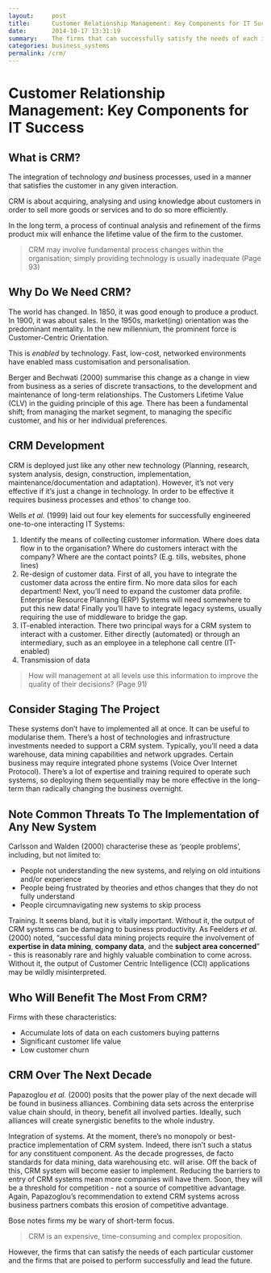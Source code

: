 ```yaml
---
layout:     post
title:      Customer Relationship Management: Key Components for IT Success (Notes from Bose, 2002)
date:       2014-10-17 13:31:19
summary:    The firms that can successfully satisfy the needs of each individual customer are most likely to be the leaders of the future.
categories: business_systems
permalink: /crm/
---
```


# Customer Relationship Management: Key Components for IT Success
## What is CRM?
The integration of technology *and* business processes, used in a manner that satisfies the customer in any given interaction.

CRM is about acquiring, analysing and using knowledge about customers in order to sell more goods or services and to do so more efficiently.

In the long term, a process of continual analysis and refinement of the firms product mix will enhance the lifetime value of the firm to the customer.

> CRM may involve fundamental process changes within the organisation; simply providing technology is usually inadequate (Page 93)

## Why Do We Need CRM?
The world has changed. In 1850, it was good enough to produce a product. In 1900, it was about sales. In the 1950s, market(ing) orientation was the predominant mentality. In the new millennium, the prominent force is Customer-Centric Orientation.

This is *enabled* by technology. Fast, low-cost, networked environments have enabled mass customisation and personalisation.

Berger and Bechwati (2000) summarise this change as a change in view from business as a series of discrete transactions, to the development and maintenance of long-term relationships. The Customers Lifetime Value (CLV) in the guiding principle of this age. There has been a fundamental shift; from managing the market segment, to managing the specific customer, and his or her individual preferences.

## CRM Development
CRM is deployed just like any other new technology (Planning, research, system analysis, design, construction, implementation, maintenance/documentation and adaptation). However, it’s not very effective if it’s just a change in technology. In order to be effective it requires business processes and ethos’ to change too.

Wells *et al.* (1999) laid out four key elements for successfully engineered one-to-one interacting IT Systems:

1. Identify the means of collecting customer information. Where does data flow in to the organisation? Where do customers interact with the company? Where are the contact points? (E.g. tills, websites, phone lines)
2. Re-design of customer data. First of all, you have to integrate the customer data across the entire firm. No more data silos for each department! Next, you’ll need to expand the customer data profile. Enterprise Resource Planning (ERP) Systems will need somewhere to put this new data! Finally you’ll have to integrate legacy systems, usually requiring the use of middleware to bridge the gap. 
3. IT-enabled interaction. There two principal ways for a CRM system to interact with a customer. Either directly (automated) or through an intermediary, such as an employee in a telephone call centre (IT-enabled)
4. Transmission of data 

> How will management at all levels use this information to improve the quality of their decisions? (Page 91)

## Consider Staging The Project
These systems don’t have to implemented all at once. It can be useful to modularise them. There’s a host of technologies and infrastructure investments needed to support a CRM system. Typically, you’ll need a data warehouse, data mining capabilities and network upgrades. Certain business may require integrated phone systems (Voice Over Internet Protocol). There’s a lot of expertise and training required to operate such systems, so deploying them sequentially may be more effective in the long-term than radically changing the business overnight.

## Note Common Threats To The Implementation of Any New System
Carlsson and Walden (2000) characterise these as ‘people problems’, including, but not limited to:

* People not understanding the new systems, and relying on old intuitions and/or experience 
* People being frustrated by theories and ethos changes that they do not fully understand
* People circumnavigating new systems to skip process

Training. It seems bland, but it is vitally important. Without it, the output of CRM systems can be damaging to business productivity. As Feelders *et al.* (2000) noted, “successful data mining projects require the involvement of **expertise in data mining**, **company data**, and the **subject area concerned**” - this is reasonably rare and highly valuable combination to come across. Without it, the output of Customer Centric Intelligence (CCI) applications may be wildly misinterpreted.

## Who Will Benefit The Most From CRM?
Firms with these characteristics:

* Accumulate lots of data on each customers buying patterns
* Significant customer life value
* Low customer churn

## CRM Over The Next Decade
Papazoglou *et al.* (2000) posits that the power play of the next decade will be found in business alliances. Combining data sets across the enterprise value chain should, in theory, benefit all involved parties. Ideally, such alliances will create synergistic benefits to the whole industry.

Integration of systems. At the moment, there’s no monopoly or best-practice implementation of CRM system. Indeed, there isn’t such a status for any constituent component. As the decade progresses, de facto standards for data mining, data warehousing etc. will arise. Off the back of this, CRM system will become easier to implement. Reducing the barriers to entry of CRM systems mean more companies will have them. Soon, they will be a threshold for competition - not a source of competitive advantage. Again, Papazoglou’s recommendation to extend CRM systems across business partners combats this erosion of competitive advantage.
  
Bose notes firms my be wary of short-term focus. 

> CRM is an expensive, time-consuming and complex proposition.

However, the firms that can satisfy the needs of each particular customer and the firms that are poised to perform successfully and lead the future.
